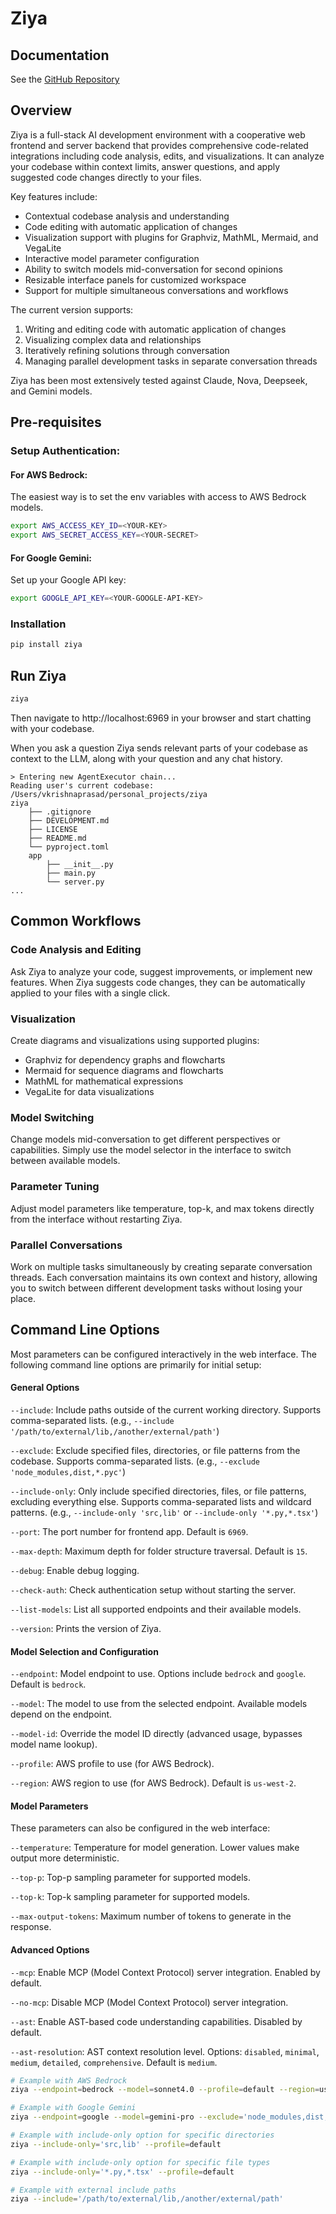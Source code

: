 # Ziya

## Documentation
See the [GitHub Repository](https://github.com/ziya-ai/ziya)

## Overview
Ziya is a full-stack AI development environment with a cooperative web frontend and server backend that provides comprehensive code-related integrations including code analysis, edits, and visualizations. It can analyze your codebase within context limits, answer questions, and apply suggested code changes directly to your files.

Key features include:
- Contextual codebase analysis and understanding
- Code editing with automatic application of changes
- Visualization support with plugins for Graphviz, MathML, Mermaid, and VegaLite
- Interactive model parameter configuration
- Ability to switch models mid-conversation for second opinions
- Resizable interface panels for customized workspace
- Support for multiple simultaneous conversations and workflows

The current version supports:
1. Writing and editing code with automatic application of changes
2. Visualizing complex data and relationships
3. Iteratively refining solutions through conversation
4. Managing parallel development tasks in separate conversation threads

Ziya has been most extensively tested against Claude, Nova, Deepseek, and Gemini models.

## Pre-requisites
### Setup Authentication:

#### For AWS Bedrock:
The easiest way is to set the env variables with access to AWS Bedrock models.

```bash
export AWS_ACCESS_KEY_ID=<YOUR-KEY>
export AWS_SECRET_ACCESS_KEY=<YOUR-SECRET>
```

#### For Google Gemini:
Set up your Google API key:

```bash
export GOOGLE_API_KEY=<YOUR-GOOGLE-API-KEY>
```

### Installation

```bash
pip install ziya
```

## Run Ziya

```bash 
ziya
```
Then navigate to http://localhost:6969 in your browser and start chatting with your codebase. 

When you ask a question Ziya sends relevant parts of your codebase as context to the LLM, along with your question and any chat history.
```
> Entering new AgentExecutor chain...
Reading user's current codebase: /Users/vkrishnaprasad/personal_projects/ziya
ziya
    ├── .gitignore
    ├── DEVELOPMENT.md
    ├── LICENSE
    ├── README.md
    └── pyproject.toml
    app
        ├── __init__.py
        ├── main.py
        └── server.py
...
```

## Common Workflows

### Code Analysis and Editing
Ask Ziya to analyze your code, suggest improvements, or implement new features. When Ziya suggests code changes, they can be automatically applied to your files with a single click.

### Visualization
Create diagrams and visualizations using supported plugins:
- Graphviz for dependency graphs and flowcharts
- Mermaid for sequence diagrams and flowcharts
- MathML for mathematical expressions
- VegaLite for data visualizations

### Model Switching
Change models mid-conversation to get different perspectives or capabilities. Simply use the model selector in the interface to switch between available models.

### Parameter Tuning
Adjust model parameters like temperature, top-k, and max tokens directly from the interface without restarting Ziya.

### Parallel Conversations
Work on multiple tasks simultaneously by creating separate conversation threads. Each conversation maintains its own context and history, allowing you to switch between different development tasks without losing your place.

## Command Line Options

Most parameters can be configured interactively in the web interface. The following command line options are primarily for initial setup:

#### General Options
`--include`: Include paths outside of the current working directory. Supports comma-separated lists. (e.g., `--include '/path/to/external/lib,/another/external/path'`)

`--exclude`: Exclude specified files, directories, or file patterns from the codebase. Supports comma-separated lists. (e.g., `--exclude 'node_modules,dist,*.pyc'`)

`--include-only`: Only include specified directories, files, or file patterns, excluding everything else. Supports comma-separated lists and wildcard patterns. (e.g., `--include-only 'src,lib'` or `--include-only '*.py,*.tsx'`)

`--port`: The port number for frontend app. Default is `6969`.

`--max-depth`: Maximum depth for folder structure traversal. Default is `15`.

`--debug`: Enable debug logging.

`--check-auth`: Check authentication setup without starting the server.

`--list-models`: List all supported endpoints and their available models.

`--version`: Prints the version of Ziya.

#### Model Selection and Configuration
`--endpoint`: Model endpoint to use. Options include `bedrock` and `google`. Default is `bedrock`.

`--model`: The model to use from the selected endpoint. Available models depend on the endpoint.

`--model-id`: Override the model ID directly (advanced usage, bypasses model name lookup).

`--profile`: AWS profile to use (for AWS Bedrock).

`--region`: AWS region to use (for AWS Bedrock). Default is `us-west-2`.

#### Model Parameters
These parameters can also be configured in the web interface:

`--temperature`: Temperature for model generation. Lower values make output more deterministic.

`--top-p`: Top-p sampling parameter for supported models.

`--top-k`: Top-k sampling parameter for supported models.

`--max-output-tokens`: Maximum number of tokens to generate in the response.

#### Advanced Options

`--mcp`: Enable MCP (Model Context Protocol) server integration. Enabled by default.

`--no-mcp`: Disable MCP (Model Context Protocol) server integration.

`--ast`: Enable AST-based code understanding capabilities. Disabled by default.

`--ast-resolution`: AST context resolution level. Options: `disabled`, `minimal`, `medium`, `detailed`, `comprehensive`. Default is `medium`.

```bash
# Example with AWS Bedrock
ziya --endpoint=bedrock --model=sonnet4.0 --profile=default --region=us-east-1 --exclude='node_modules,dist,*.pyc'

# Example with Google Gemini
ziya --endpoint=google --model=gemini-pro --exclude='node_modules,dist,*.pyc'

# Example with include-only option for specific directories
ziya --include-only='src,lib' --profile=default

# Example with include-only option for specific file types
ziya --include-only='*.py,*.tsx' --profile=default

# Example with external include paths
ziya --include='/path/to/external/lib,/another/external/path'
```
